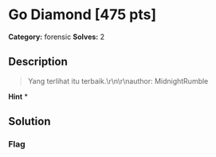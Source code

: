 # Go Diamond [475 pts]

**Category:** forensic
**Solves:** 2

## Description
>Yang terlihat itu terbaik.\r\n\r\nauthor: MidnightRumble

**Hint**
* 

## Solution

### Flag

